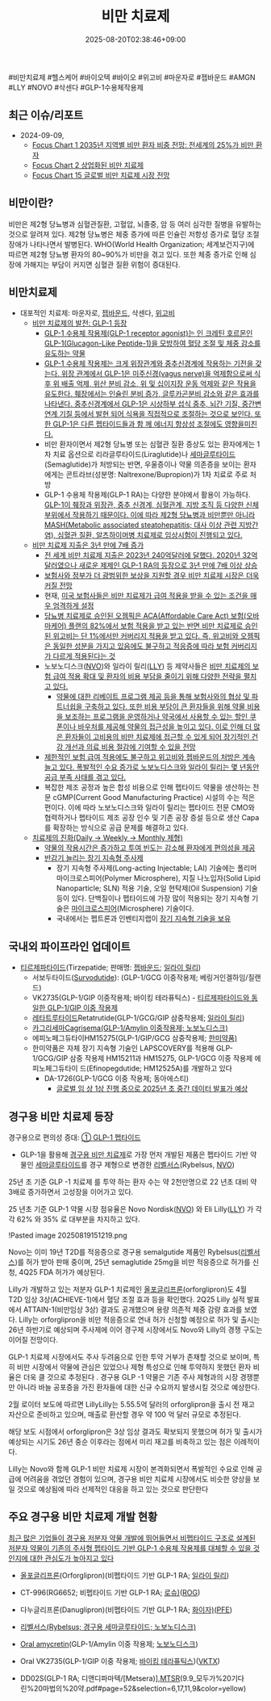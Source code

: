 ﻿---
title: "비만 치료제"
date: 2025-08-20T02:38:46+09:00
lastmod: 2025-08-20T02:38:46+09:00
type: docs
sidebar:
  open: true
weight: 4
---
<div style="display:none">
  <meta property="article:published_time" content="2025-08-19T17:38:46Z" />
  <meta property="article:modified_time" content="2025-08-19T17:38:46Z" />
</div>
#비만치료제 #헬스케어 #바이오텍 #바이오 #위고비 #마운자로 #젭바운드 #AMGN #LLY #NOVO #삭센다 #GLP-1수용체작용제

## 최근 이슈/리포트 

-  2024-09-09, 
	- [Focus Chart 1 2035년 지역별 비만 환자 비중 전망: 전세계의 25%가 비만 환자](9.9_모두가%20기다린%20마법의%20약.pdf#page=4&selection=8,0,33,2&color=yellow)
	- [Focus Chart 2 상업화된 비만 치료제](9.9_모두가%20기다린%20마법의%20약.pdf#page=4&selection=43,0,49,3&color=yellow)
	- [Focus Chart 15 글로벌 비만 치료제 시장 전망](9.9_모두가%20기다린%20마법의%20약.pdf#page=9&selection=42,0,52,2&color=yellow)

## 비만이란?

비만은 제2형 당뇨병과 심혈관질환, 고혈압, 뇌졸중, 암 등 여러 심각한 질병을 유발하는 것으로 알려져 있다. 제2형 당뇨병은 체중 증가에 따른 인슐린 저항성 증가로 혈당 조절 장애가 나타나면서 발병된다. WHO(World Health Organization; 세계보건지구)에 따르면 제2형 당뇨병 환자의 80~90%가 비만을 겪고 있다. 또한 체중 증가로 인해 심장에 가해지는 부담이 커지면 심혈관 질환 위험이 증대된다. 

## 비만치료제 

- 대포적인 치료제: 마운자로, [젭바운드](/industry-study/젭바운드/), 삭센다, [위고비](/industry-study/위고비/)
	- [비만 치료제의 발전: GLP-1 등장](9.9_모두가%20기다린%20마법의%20약.pdf#page=12&selection=10,0,17,2&color=yellow)
		- [GLP-1 수용체 작용제(GLP-1 receptor agonist)는 인 크레틴 호르몬인 GLP-1(Glucagon-Like Peptide-1)을 모방하여 혈당 조절 및 체중 감소를 유도하는 약물](5.29_비만치료제%20전쟁(GLP-1)%20글로벌%20비만치료제%20총%20정리.pdf#page=3&selection=29,0,78,2&color=yellow)
		- [GLP-1 수용체 작용제는 크게 위장관계와 중추신경계에 작용하는 기전을 갖는다. 위장 관계에서 GLP-1은 미주신경(vagus nerve)을 억제함으로써 식후 위 배출 억제, 위산 분비 감소, 위 및 십이지장 운동 억제와 같은 작용을 유도한다. 췌장에서는 인슐린 분비 증가, 글루카곤분비 감소와 같은 효과를 나타낸다. 중추신경계에서 GLP-1은 시상하부 섭식 중추, 뇌간 기질, 중간변연계 기질 등에서 발현 되어 식욕을 직접적으로 조절하는 것으로 보인다. 또한 GLP-1은 다른 펩타이드들과 함 께 에너지 항상성 조절에도 영향을미친다.](5.29_비만치료제%20전쟁(GLP-1)%20글로벌%20비만치료제%20총%20정리.pdf#page=3&selection=149,0,305,1&color=yellow)
		- 비만 환자이면서 제2형 당뇨병 또는 심혈관 질환 증상도 있는 환자에게는 1차 치료 옵션으로 리라글루타이드(Liraglutide)나 [세마글루타이드](/industry-study/세마글루타이드/) (Semaglutide)가 처방되는 반면, 우울증이나 약물 의존증을 보이는 환자에게는 콘트라브(성분명: Naltrexone/Bupropion)가 1차 치료로 주로 처방
		- GLP-1 수용체 작용제(GLP-1 RA)는 다양한 분야에서 활용이 가능하다. [GLP-1이 췌장과 위장관, 중추 신경계, 심혈관계, 지방 조직 등 다양한 신체 부위에서 작용하기 때문이다. 이에 따라 제2형 당뇨병과 비만뿐만 아니라 MASH(Metabolic associated steatohepatitis; 대사 이상 관련 지방간염), 심혈관 질환, 알츠하이머병 치료제로 임상시험이 진행되고 있다.](9.9_모두가%20기다린%20마법의%20약.pdf#page=16&selection=35,0,122,1&color=yellow)
	- [비만 치료제 지출은 3년 만에 7배 증가](9.9_모두가%20기다린%20마법의%20약.pdf#page=17&selection=39,0,53,2&color=yellow)
		- [전 세계 비만 치료제 지출은 2023년 240억달러에 달했다. 2020년 32억달러였으나 새로운 제제인 GLP-1 RA의 등장으로 3년 만에 7배 이상 상승](9.9_모두가%20기다린%20마법의%20약.pdf#page=17&selection=64,1,111,2&color=yellow)
		- [보험사와 정부가 더 광범위한 보상을 지원할 경우 비만 치료제 시장은 더욱 커질 전망](9.9_모두가%20기다린%20마법의%20약.pdf#page=17&selection=114,0,138,2&color=yellow)
		- 현재, [미국 보험사들은 비만 치료제가 급여 적용을 받을 수 있는 조건을 매우 엄격하게 설정](9.9_모두가%20기다린%20마법의%20약.pdf#page=18&selection=31,0,55,2&color=yellow)
		- [당뇨병 치료제로 승인된 오젬픽은 ACA(Affordable Care Act) 보험(오바마케어) 플랜의 82%에서 보험 적용을 받고 있는 반면 비만 치료제로 승인된 위고비는 단 1%에서만 커버리지 적용을 받고 있다. 즉, 위고비와 오젬픽은 동일한 성분을 가지고 있음에도 불구하고 적응증에 따라 보험 커버리지가 다르게 적용된다는 것](9.9_모두가%20기다린%20마법의%20약.pdf#page=19&selection=57,0,138,1&color=yellow)
		- 노보노디스크([NVO](/company-analysis/nvo/))와 일라이 릴리([LLY](/company-analysis/lly/)) 등 제약사들은 [비만 치료제의 보험 급여 적용 확대 및 환자의 비용 부담을 줄이기 위해 다양한 전략을 펼치고 있다.](9.9_모두가%20기다린%20마법의%20약.pdf#page=19&selection=498,0,538,2&color=yellow)
			- [약물에 대한 리베이트 프로그램 제공 등을 통해 보험사와의 협상 및 파트너쉽을 구축하고 있다. 또한 비용 부담이 큰 환자들을 위해 약물 비용을 보조하는 프로그램을 운영하거나 약국에서 사용할 수 있는 할인 쿠폰이나 바우처를 제공해 약물의 접근성을 높이고 있다. 이로 인해 더 많은 환자들이 고비용의 비만 치료제에 접근할 수 있게 되어 장기적인 건강 개선과 의료 비용 절감에 기여할 수 있을 전망](9.9_모두가%20기다린%20마법의%20약.pdf#page=19&selection=593,0,709,2&color=yellow)
		- [제한적인 보험 급여 적용에도 불구하고 위고비와 젭바운드의 처방은 계속 늘고 있다. 폭발적인 수요 증가로 노보노디스크와 일라이 릴리는 몇 년동안 공급 부족 사태를 겪고 있다.](9.9_모두가%20기다린%20마법의%20약.pdf#page=21&selection=46,0,95,1&color=yellow)
		- 복잡한 제조 공정과 높은 합성 비용으로 인해 펩타이드 약물을 생산하는 전문 cGMP(Current Good Manufacturing Practice) 시설의 수는 적은 편이다. 이에 따라 노보노디스크와 일라이 릴리는 펩타이드 전문 CMO와 협력하거나 펩타이드 제조 공장 인수 및 기존 공장 증설 등으로 생산 Capa를 확장하는 방식으로 공급 문제를 해결하고 있다.
	- [치료제의 진화(Daily → Weekly → Monthly 제형)](9.9_모두가%20기다린%20마법의%20약.pdf#page=26&selection=10,0,12,2&color=yellow)
		- [약물의 작용시간은 증가하고 투여 빈도는 감소해 환자에게 편의성을 제공](9.9_모두가%20기다린%20마법의%20약.pdf#page=26&selection=373,0,389,2&color=yellow)
		- [반감기 늘리는 장기 지속형 주사제](9.9_모두가%20기다린%20마법의%20약.pdf#page=28&selection=10,0,18,3&color=yellow)
			- 장기 지속형 주사제(Long-acting Injectable; LAI) 기술에는 폴리머 마이크로스피어(Polymer Microsphere), 지질 나노입자(Solid Lipid Nanoparticle; SLN) 적용 기술, 오일 현탁제(Oil Suspension) 기술 등이 있다. 단백질이나 펩타이드에 가장 많이 적용되는 장기 지속형 기술은 [마이크로스피어](/industry-study/마이크로스피어/)(Microsphere) 기술이다.
			- 국내에서는 펩트론과 인벤티지랩이 [장기 지속형 기술을 보유](9.9_모두가%20기다린%20마법의%20약.pdf#page=29&selection=24,0,36,2&color=yellow)

## 국내외 파이프라인 업데이트

- [티르제파타이드](/industry-study/티르제파타이드/)(Tirzepatide; 판매명: [젭바운드](/industry-study/젭바운드/); [일라이 릴리](9.9_모두가%20기다린%20마법의%20약.pdf#page=35&selection=25,0,27,2&color=yellow))
	- 서보두타이드([Survodutide](9.9_모두가%20기다린%20마법의%20약.pdf#page=36&selection=8,0,8,11&color=yellow)): (GLP-1/GCG 이중작용제; 베링거인겔하임/질랜드)
	- VK2735(GLP-1/GIP 이중작용제; 바이킹 테라퓨틱스)			- [티르제파타이드와 동일한 GLP-1/GIP 이중 작용제](9.9_모두가%20기다린%20마법의%20약.pdf#page=37&selection=20,1,29,3&color=yellow)
	- [레타트루타이드](/industry-study/레타트루타이드/)Retatrutide(GLP-1/GCG/GIP 삼중작용제; [일라이 릴리](9.9_모두가%20기다린%20마법의%20약.pdf#page=38&selection=13,0,15,2&color=yellow))
	- [카그리세마](/industry-study/카그리세마/)[Cagrisema(GLP-1/Amylin 이중작용제; 노보노디스크)](9.9_모두가%20기다린%20마법의%20약.pdf#page=40&selection=6,17,14,1&color=yellow)
	- 에피노페그듀타이HM15275(GLP-1/GIP/GCG 삼중작용제; [한미약품)](9.9_모두가%20기다린%20마법의%20약.pdf#page=41&selection=39,0,45,1&color=yellow)
	- 한미약품은 자체 장기 지속형 기술인 LAPSCOVERY를 적용해 GLP-1/GCG/GIP 삼중 작용제 HM15211과 HM15275, GLP-1/GCG 이중 작용제 에피노페그듀타이 드(Efinopegdutide; HM12525A)를 개발하고 있다
		- DA-1726(GLP-1/GCG 이중 작용제; 동아에스티)
			- [글로벌 임 상 1상 진행 중으로 2025년 초 중간 데이터 발표가 예상](9.9_모두가%20기다린%20마법의%20약.pdf#page=43&selection=240,0,263,2&color=yellow)

## 경구용 비만 치료제 등장

경구용으로 편의성 증대: [① GLP-1 펩타이드](9.9_모두가%20기다린%20마법의%20약.pdf#page=45&selection=16,1,21,4&color=yellow)

- GLP-1을 활용해 [경구용 비만 치료제](/industry-study/경구용-비만-치료제/)로 가장 먼저 개발된 제품은 펩타이드 기반 약물인 [세마글루타이드](/industry-study/세마글루타이드/)를 경구 제형으로 변경한 [리벨서스](/industry-study/리벨서스/)(Rybelsus, [NVO](/company-analysis/nvo/))

25년 초 기준 GLP -1 치료제 를 투약 하는 환자 수는 약 2천만명으로 22 년초 대비 약 3배로 증가하면서 고성장을 이어가고 있다. 

25 년초 기준 GLP-1 약물 시장 점유율은 Novo Nordisk([NVO](/company-analysis/nvo/)) 와 Eli Lilly([LLY](/company-analysis/lly/)) 가 각각 62% 와 35% 로 대부분을 차지하고 있다.

!Pasted image 20250819151219.png

Novo는 이미 19년 T2D를 적응증으로 경구용 semalgutide 제품인 Rybelsus([리벨서스](/industry-study/리벨서스/))를 허가 받아 판매 중이며, 25년 semaglutide 25mg을 비만 적응증으로 허가를 신청, 4Q25 FDA 허가가 예상된다. 

Lilly가 개발하고 있는 저분자 GLP-1 치료제인 [올포글리프론](/industry-study/올포글리프론/)(orforglipron)도 4월 T2D 임상 3상(ACHIEVE-1)에서 혈당 조절 효과 등을 확인했다. 2Q25 Lilly 실적 발표에서 ATTAIN-1(비만임상 3상) 결과도 공개했으며 용량 의존적 체중 감량 효과를 보였다. Lilly는 orforglipron을 비만 적응증으로 연내 허가 신청할 예정으로 허가 및 출시는 26년 하반기로 예상되며 주사제에 이어 경구제 시장에서도 Novo와 Lilly의 경쟁 구도는 이어질 전망이다.

GLP-1 치료제 시장에서도 주사 두려움으로 인한 투약 거부가 존재할 것으로 보이며, 특히 비만 시장에서 약물에 관심은 있었으나 제형 특성으로 인해 투약하지 못했던 환자 비율은 더욱 클 것으로 추정된다 . 경구용 GLP -1 약물은 기존 주사 제형과의 시장 경쟁뿐만 아니라 바늘 공포증을 가진 환자들에 대한 신규 수요까지 발생시킬 것으로 예상한다.

2월 로이터 보도에 따르면 LillyLilly는 5.55.5억 달러의 orforglipron을 출시 전 재고 자산으로 준비하고 있으며, 매출로 환산할 경우 약 100 억 달러 규모로 추정된다. 

해당 보도 시점에서 orforglipron은 3상 임상 결과도 확보되지 못했으며 허가 및 출시가 예상되는 시기도 26년 중순 이후라는 점에서 미리 재고를 비축하고 있는 점은 이례적이다. 

Lilly는 Novo와 함께 GLP-1 비만 치료제 시장이 본격화되면서 폭발적인 수요로 인해 공급에 어려움을 겪었던 경험이 있으며, 경구용 비만 치료제 시장에서도 비슷한 양상을 보일 것으로 예상됨에 따라 선제적인 대응을 하고 있는 것으로 판단한다

## 주요 경구용 비만 치료제 개발 현황

 [최근 많은 기업들이 경구용 저분자 약물 개발에 뛰어들면서 비펩타이드 구조로 설계된 저분자 약물이 기존의 주사형 펩타이드 기반 GLP-1 수용체 작용제를 대체할 수 있을 것인지에 대한 관심도가 높아지고 있다](9.9_모두가%20기다린%20마법의%20약.pdf#page=54&selection=54,0,108,2&color=yellow)
 
- [올포글리프론](/industry-study/올포글리프론/)(Orforglipron)(비펩타이드 기반 GLP-1 RA; [일라이 릴리](9.9_모두가%20기다린%20마법의%20약.pdf#page=55&selection=14,1,17,2&color=yellow))
  
- CT-996(RG6652; 비펩타이드 기반 GLP-1 RA; [로슈)](9.9_모두가%20기다린%20마법의%20약.pdf#page=57&selection=8,0,17,1&color=yellow)([ROG](/company-analysis/rog/))
  
- 다누글리프론(Danuglipron)(비펩타이드 기반 GLP-1 RA; [화이자)](9.9_모두가%20기다린%20마법의%20약.pdf#page=58&selection=8,0,16,1&color=yellow)([PFE](/company-analysis/pfe/))
  
- [리벨서스(Rybelsus; 경구용 세마글루타이드; 노보노디스크)](9.9_모두가%20기다린%20마법의%20약.pdf#page=47&selection=8,0,17,1&color=yellow)
  
- [Oral amycretin](/industry-study/oral-amycretin/)(GLP-1/Amylin 이중 작용제; [노보노디스크](9.9_모두가%20기다린%20마법의%20약.pdf#page=49&selection=15,0,15,6&color=yellow))
  
- Oral VK2735(GLP-1/GIP 이중 작용제; [바이킹 테라퓨틱스](9.9_모두가%20기다린%20마법의%20약.pdf#page=50&selection=15,0,17,5&color=yellow))([VKTX](/company-analysis/vktx/))
  
- DD02S(GLP-1 RA; 디앤디파마텍/[Metsera)],[MTSR](/company-analysis/mtsr/)(9.9_모두가%20기다린%20마법의%20약.pdf#page=52&selection=6,17,11,9&color=yellow)
